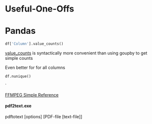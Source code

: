 # Useful-One-Offs

# Pandas
```python
df['Column'].value_counts()
```
[value_counts](https://pandas.pydata.org/pandas-docs/stable/reference/api/pandas.Series.value_counts.html) is syntactically more convenient than using goupby to get simple counts

Even better for for all columns
```python
df.nunique()
```


`

[FFMPEG Simple Reference](https://github.com/click-here/Useful-One-Offs/blob/master/ffmpeg.md)

#### pdf2text.exe

pdftotext [options] [PDF-file [text-file]]
